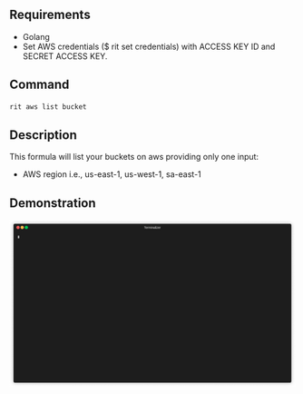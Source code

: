 <!-- markdownlint-disable-file MD013 -->
<!-- markdownlint-disable-file MD033 -->

## Requirements

- Golang
- Set AWS credentials (\$ rit set credentials) with ACCESS KEY ID and SECRET ACCESS KEY.

## Command

```bash
rit aws list bucket
```

## Description

This formula will list your buckets on aws providing only one input:

- AWS region i.e., us-east-1, us-west-1, sa-east-1

## Demonstration

<img src="https://raw.githubusercontent.com/ZupIT/ritchie-formulas/master/aws/list/bucket/demo.gif">
